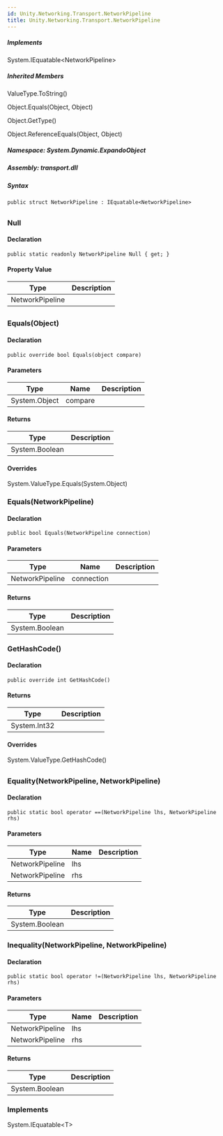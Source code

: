 ```yaml
---  
id: Unity.Networking.Transport.NetworkPipeline  
title: Unity.Networking.Transport.NetworkPipeline  
---
```


<div class="markdown level0 summary">

</div>

<div class="markdown level0 conceptual">

</div>

<div classs="implements">

##### Implements

<div>

System.IEquatable\<NetworkPipeline\>

</div>

</div>

<div class="inheritedMembers">

##### Inherited Members

<div>

ValueType.ToString()

</div>

<div>

Object.Equals(Object, Object)

</div>

<div>

Object.GetType()

</div>

<div>

Object.ReferenceEquals(Object, Object)

</div>

</div>

##### **Namespace**: System.Dynamic.ExpandoObject

##### **Assembly**: transport.dll

##### Syntax

``` lang-csharp
public struct NetworkPipeline : IEquatable<NetworkPipeline>
```

## 

### Null

<div class="markdown level1 summary">

</div>

<div class="markdown level1 conceptual">

</div>

#### Declaration

``` lang-csharp
public static readonly NetworkPipeline Null { get; }
```

#### Property Value

| Type            | Description |
|-----------------|-------------|
| NetworkPipeline |             |

## 

### Equals(Object)

<div class="markdown level1 summary">

</div>

<div class="markdown level1 conceptual">

</div>

#### Declaration

``` lang-csharp
public override bool Equals(object compare)
```

#### Parameters

| Type          | Name    | Description |
|---------------|---------|-------------|
| System.Object | compare |             |

#### Returns

| Type           | Description |
|----------------|-------------|
| System.Boolean |             |

#### Overrides

<div>

System.ValueType.Equals(System.Object)

</div>

### Equals(NetworkPipeline)

<div class="markdown level1 summary">

</div>

<div class="markdown level1 conceptual">

</div>

#### Declaration

``` lang-csharp
public bool Equals(NetworkPipeline connection)
```

#### Parameters

| Type            | Name       | Description |
|-----------------|------------|-------------|
| NetworkPipeline | connection |             |

#### Returns

| Type           | Description |
|----------------|-------------|
| System.Boolean |             |

### GetHashCode()

<div class="markdown level1 summary">

</div>

<div class="markdown level1 conceptual">

</div>

#### Declaration

``` lang-csharp
public override int GetHashCode()
```

#### Returns

| Type         | Description |
|--------------|-------------|
| System.Int32 |             |

#### Overrides

<div>

System.ValueType.GetHashCode()

</div>

## 

### Equality(NetworkPipeline, NetworkPipeline)

<div class="markdown level1 summary">

</div>

<div class="markdown level1 conceptual">

</div>

#### Declaration

``` lang-csharp
public static bool operator ==(NetworkPipeline lhs, NetworkPipeline rhs)
```

#### Parameters

| Type            | Name | Description |
|-----------------|------|-------------|
| NetworkPipeline | lhs  |             |
| NetworkPipeline | rhs  |             |

#### Returns

| Type           | Description |
|----------------|-------------|
| System.Boolean |             |

### Inequality(NetworkPipeline, NetworkPipeline)

<div class="markdown level1 summary">

</div>

<div class="markdown level1 conceptual">

</div>

#### Declaration

``` lang-csharp
public static bool operator !=(NetworkPipeline lhs, NetworkPipeline rhs)
```

#### Parameters

| Type            | Name | Description |
|-----------------|------|-------------|
| NetworkPipeline | lhs  |             |
| NetworkPipeline | rhs  |             |

#### Returns

| Type           | Description |
|----------------|-------------|
| System.Boolean |             |

### Implements

<div>

System.IEquatable\<T>

</div>
